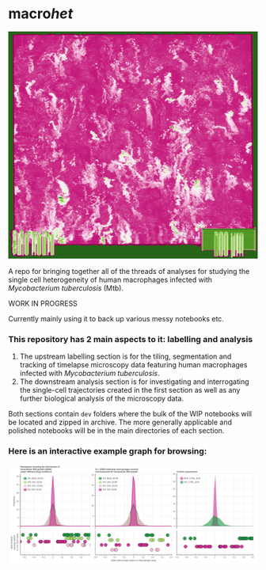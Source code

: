 <!-- #region -->

# macro*het*

![Funky image showing misrendered 3D view (XYT) of a timelapse microscopy image volume, looks like pink and green marble with a projected scale bar and time counter along the bottom](./landing_img.png)

A repo for bringing together all of the threads of analyses for studying the single cell heterogeneity of human macrophages infected with _Mycobacterium tuberculosis_ (Mtb).

WORK IN PROGRESS

Currently mainly using it to back up various messy notebooks etc.

### This repository has 2 main aspects to it: labelling and analysis

1. The upstream labelling section is for the tiling, segmentation and tracking of timelapse microscopy data featuring human macrophages infected with _Mycobacterium tuberculosis_.
2. The downstream analysis section is for investigating and interrogating the single-cell trajectories created in the first section as well as any further biological analysis of the microscopy data.

Both sections contain `dev` folders where the bulk of the WIP notebooks will be located and zipped in archive. The more generally applicable and polished notebooks will be in the main directories of each section.

### Here is an interactive example graph for browsing:

[![Example analysis](example_graph.png)](https://macrohet.s3.eu-west-2.amazonaws.com/dMtb/dMtb_kde.html)

<!-- #endregion -->
